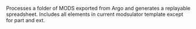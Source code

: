 Processes a folder of MODS exported from Argo and generates a replayable spreadsheet. Includes all elements in current modsulator template except for part and ext.
